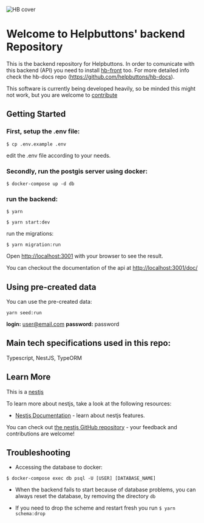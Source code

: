 ![HB cover](https://github.com/helpbuttons/hb-front/raw/develop/public/assets/images/hb_landscape_02_small.jpg?raw=true "hb cover")

# Welcome to Helpbuttons' backend Repository

This is the backend repository for Helpbuttons. In order to comunicate with this backend (API) you need to install [hb-front](https://github.com/helpbuttons/hb-front) too. For more detailed info check the hb-docs repo (https://github.com/helpbuttons/hb-docs).

This software is currently being developed heavily, so be minded this might not work, but you are welcome to [contribute](CONTRIBUTING.md)

## Getting Started

### First, setup the .env file:

`$ cp .env.example .env`

edit the .env file according to your needs.

### Secondly, run the postgis server using docker: 

`$ docker-compose up -d db`

### run the backend:
```
$ yarn

$ yarn start:dev
```

run the migrations:

```
$ yarn migration:run
```

Open [http://localhost:3001](http://localhost:3001) with your browser to see the result.

You can checkout the documentation of the api at [http://localhost:3001/doc/](http://localhost:3001/doc/)

## Using pre-created data
You can use the pre-created data:

`yarn seed:run`

**login:** user@email.com **password:** password

## Main tech specifications used in this repo:

Typescript, NestJS, TypeORM

## Learn More


This is a [nestjs](https://nestjs.com/)

To learn more about nestjs, take a look at the following resources:

- [Nestjs Documentation](https://docs.nestjs.com/) - learn about nestjs features.

You can check out [the nestjs GitHub repository](https://github.com/nestjs/nest) - your feedback and contributions are welcome!


## Troubleshooting

- Accessing the database to docker:

`$ docker-compose exec db psql -U [USER] [DATABASE_NAME]`

- When the backend fails to start because of database problems, you can always reset the database, by removing the directory `db`

- If you need to drop the scheme and restart fresh you run
`$ yarn schema:drop`